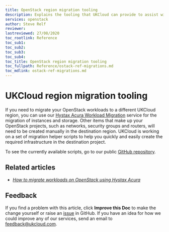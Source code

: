 ```yaml
---
title: OpenStack region migration tooling
description: Explains the tooling that UKCloud can provide to assist with customer migrations.
services: openstack
author: Steve Relf
reviewer: 
lastreviewed: 27/08/2020
toc_rootlink: Reference
toc_sub1:
toc_sub2:
toc_sub3:
toc_sub4:
toc_title: OpenStack region migration tooling
toc_fullpath: Reference/ostack-ref-migrations.md
toc_mdlink: ostack-ref-migrations.md
---
```


# UKCloud region migration tooling

If you need to migrate your OpenStack workloads to a different UKCloud region, you can use our [Hystax Acura Workload Migration](ostack-sco-hystax.md) service for the migration of instances and storage. Other items that make up your OpenStack projects, such as networks, security groups and routers, will need to be created manually in the destination region. UKCloud is working on a set of migration helper scripts to help you quickly and easily create the required infrastructure in the destination project.

To see the currently available scripts, go to our public [GitHub repository](https://github.com/UKCloud/openstack-migration-helper-scripts).

## Related articles

- [_How to migrate workloads on OpenStack using Hystax Acura_](ostack-how-use-hystax.md)

## Feedback

If you find a problem with this article, click **Improve this Doc** to make the change yourself or raise an [issue](https://github.com/UKCloud/documentation/issues) in GitHub. If you have an idea for how we could improve any of our services, send an email to <feedback@ukcloud.com>.
